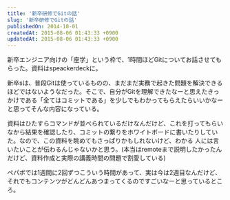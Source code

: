 ```yaml
---
title: '新卒研修でGitの話'
slug: '新卒研修でGitの話'
publishedOn: 2014-10-01
createdAt: 2015-08-06 01:43:33 +0900
updatedAt: 2015-08-06 01:43:33 +0900
---
```

新卒エンジニア向けの「座学」という枠で、1時間ほどGitについてお話させてもらった。資料はspeackerdeckに。

<div style='max-width: 400px'>
  <script async class="speakerdeck-embed" data-id="54a181602b3e013207a90eb49f24a6da" data-ratio="1.33333333333333" src="//speakerdeck.com/assets/embed.js"></script>
</div>

新卒sは、普段Gitは使っているものの、まだまだ実務で起きた問題を解決できるほどではないようなだった。そこで、自分がGitを理解できたなーと思えたきっかけである「全てはコミットである」を少しでもわかってもらえたらいいかなーと思ってそんな内容になっている。

資料はひたすらコマンドが並べられているだけなんだけど、これを打ってもらいなから結果を確認したり、コミットの繋りをホワイトボードに書いたりしていた。なので、この資料を眺めてもさっぱりかもしれないけど、わかる
人には言いたいことが伝わるんじゃないかと思う。(本当はremoteまで説明したかったんだけど、資料作成と実際の講義時間の問題で割愛している)

ペパボでは1週間に2回ずつこういう時間があって、実は今は2週目なんだけど、それでもコンテンツがどんどんあつまってくるのですごいなーと思っているところ。
